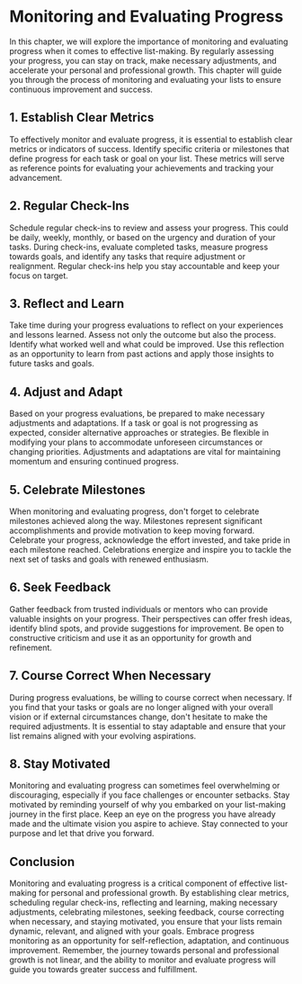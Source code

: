 Monitoring and Evaluating Progress
=============================================

In this chapter, we will explore the importance of monitoring and evaluating progress when it comes to effective list-making. By regularly assessing your progress, you can stay on track, make necessary adjustments, and accelerate your personal and professional growth. This chapter will guide you through the process of monitoring and evaluating your lists to ensure continuous improvement and success.

**1. Establish Clear Metrics**
------------------------------

To effectively monitor and evaluate progress, it is essential to establish clear metrics or indicators of success. Identify specific criteria or milestones that define progress for each task or goal on your list. These metrics will serve as reference points for evaluating your achievements and tracking your advancement.

**2. Regular Check-Ins**
------------------------

Schedule regular check-ins to review and assess your progress. This could be daily, weekly, monthly, or based on the urgency and duration of your tasks. During check-ins, evaluate completed tasks, measure progress towards goals, and identify any tasks that require adjustment or realignment. Regular check-ins help you stay accountable and keep your focus on target.

**3. Reflect and Learn**
------------------------

Take time during your progress evaluations to reflect on your experiences and lessons learned. Assess not only the outcome but also the process. Identify what worked well and what could be improved. Use this reflection as an opportunity to learn from past actions and apply those insights to future tasks and goals.

**4. Adjust and Adapt**
-----------------------

Based on your progress evaluations, be prepared to make necessary adjustments and adaptations. If a task or goal is not progressing as expected, consider alternative approaches or strategies. Be flexible in modifying your plans to accommodate unforeseen circumstances or changing priorities. Adjustments and adaptations are vital for maintaining momentum and ensuring continued progress.

**5. Celebrate Milestones**
---------------------------

When monitoring and evaluating progress, don't forget to celebrate milestones achieved along the way. Milestones represent significant accomplishments and provide motivation to keep moving forward. Celebrate your progress, acknowledge the effort invested, and take pride in each milestone reached. Celebrations energize and inspire you to tackle the next set of tasks and goals with renewed enthusiasm.

**6. Seek Feedback**
--------------------

Gather feedback from trusted individuals or mentors who can provide valuable insights on your progress. Their perspectives can offer fresh ideas, identify blind spots, and provide suggestions for improvement. Be open to constructive criticism and use it as an opportunity for growth and refinement.

**7. Course Correct When Necessary**
------------------------------------

During progress evaluations, be willing to course correct when necessary. If you find that your tasks or goals are no longer aligned with your overall vision or if external circumstances change, don't hesitate to make the required adjustments. It is essential to stay adaptable and ensure that your list remains aligned with your evolving aspirations.

**8. Stay Motivated**
---------------------

Monitoring and evaluating progress can sometimes feel overwhelming or discouraging, especially if you face challenges or encounter setbacks. Stay motivated by reminding yourself of why you embarked on your list-making journey in the first place. Keep an eye on the progress you have already made and the ultimate vision you aspire to achieve. Stay connected to your purpose and let that drive you forward.

**Conclusion**
--------------

Monitoring and evaluating progress is a critical component of effective list-making for personal and professional growth. By establishing clear metrics, scheduling regular check-ins, reflecting and learning, making necessary adjustments, celebrating milestones, seeking feedback, course correcting when necessary, and staying motivated, you ensure that your lists remain dynamic, relevant, and aligned with your goals. Embrace progress monitoring as an opportunity for self-reflection, adaptation, and continuous improvement. Remember, the journey towards personal and professional growth is not linear, and the ability to monitor and evaluate progress will guide you towards greater success and fulfillment.
